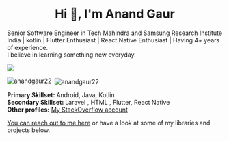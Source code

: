 
<h1 align="center">Hi 👋, I'm Anand Gaur</h1>
Senior Software Engineer in Tech Mahindra and Samsung Research Institute India  | kotlin | Flutter Enthusiast | React Native Enthusiast | Having 4+ years of experience. <br/>
I believe in learning something new everyday.


![](https://komarev.com/ghpvc/?username=anandgaur22)


<p><img align="left" src="https://github-readme-stats.vercel.app/api/top-langs/?username=anandgaur22&layout=compact&hide=html" alt="anandgaur22" /></p>

<p>&nbsp;<img align="center" src="https://github-readme-stats.vercel.app/api?username=anandgaur22&show_icons=true" alt="anandgaur22" /></p>



<b>Primary Skillset: </b> Android, Java, Kotlin <br/>
<b>Secondary Skillset: </b> Laravel , HTML , Flutter, React Native <br/>
<b>Other profiles:</b>
<a href = "https://stackoverflow.com/users/8193289/anand-gaur" target="_blank">My StackOverflow account</a>

<a href = "https://www.linkedin.com/in/anand-gaur-498ab8a4/" target="_blank">You can reach out to me here</a> or have a look at some of my libraries and projects below.
